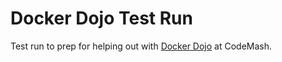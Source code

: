 # Docker Dojo Test Run

Test run to prep for helping out with
[Docker Dojo](https://github.com/javaplus/DockerDojo) at CodeMash.
